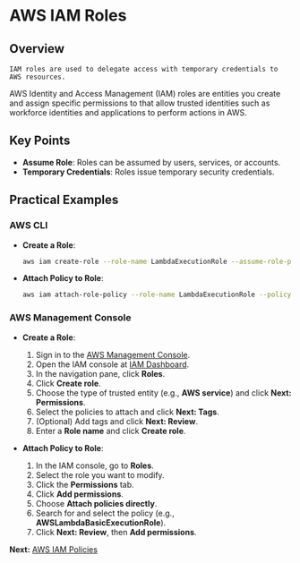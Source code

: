 # AWS IAM Roles

## Overview
`IAM roles are used to delegate access with temporary credentials to AWS resources.`

AWS Identity and Access Management (IAM) roles are entities you create and assign specific permissions to that allow trusted identities such as workforce identities and applications to perform actions in AWS.

## Key Points
- **Assume Role**: Roles can be assumed by users, services, or accounts.
- **Temporary Credentials**: Roles issue temporary security credentials.

## Practical Examples

### AWS CLI

- **Create a Role**:
    ```bash
    aws iam create-role --role-name LambdaExecutionRole --assume-role-policy-document file://trust-policy.json
    ```

- **Attach Policy to Role**:
    ```bash
    aws iam attach-role-policy --role-name LambdaExecutionRole --policy-arn arn:aws:iam::aws:policy/service-role/AWSLambdaBasicExecutionRole
    ```

### AWS Management Console

- **Create a Role**:
    1. Sign in to the [AWS Management Console](https://aws.amazon.com/console/).
    2. Open the IAM console at [IAM Dashboard](https://console.aws.amazon.com/iam/home).
    3. In the navigation pane, click **Roles**.
    4. Click **Create role**.
    5. Choose the type of trusted entity (e.g., **AWS service**) and click **Next: Permissions**.
    6. Select the policies to attach and click **Next: Tags**.
    7. (Optional) Add tags and click **Next: Review**.
    8. Enter a **Role name** and click **Create role**.

- **Attach Policy to Role**:
    1. In the IAM console, go to **Roles**.
    2. Select the role you want to modify.
    3. Click the **Permissions** tab.
    4. Click **Add permissions**.
    5. Choose **Attach policies directly**.
    6. Search for and select the policy (e.g., **AWSLambdaBasicExecutionRole**).
    7. Click **Next: Review**, then **Add permissions**.

**Next:** [AWS IAM Policies](04-Policies.md)